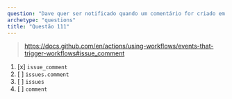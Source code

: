 ```yaml
---
question: "Dave quer ser notificado quando um comentário for criado em uma issue dentro de um repositório GitHub. Qual gatilho de evento deve ser usado na configuração do workflow?"
archetype: "questions"
title: "Questão 111"
---
```


> https://docs.github.com/en/actions/using-workflows/events-that-trigger-workflows#issue_comment
1. [x] `issue_comment`
1. [ ] `issues.comment`
1. [ ] `issues`
1. [ ] `comment`
